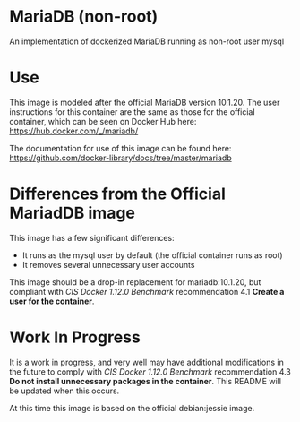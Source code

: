 # MariaDB (non-root)
An implementation of dockerized MariaDB running as non-root user mysql

# Use
This image is modeled after the official MariaDB version 10.1.20.  The user instructions for this container are the same as those for the official container, which can be seen on Docker Hub here:  https://hub.docker.com/_/mariadb/

The documentation for use of this image can be found here:  https://github.com/docker-library/docs/tree/master/mariadb

# Differences from the Official MariadDB image
This image has a few significant differences:

* It runs as the mysql user by default (the official container runs as root)
* It removes several unnecessary user accounts

This image should be a drop-in replacement for mariadb:10.1.20, but compliant with _CIS Docker 1.12.0 Benchmark_ recommendation 4.1 **Create a user for the container**.

# Work In Progress
It is a work in progress, and very well may have additional modifications in the future to comply with _CIS Docker 1.12.0 Benchmark_ recommendation 4.3 **Do not install unnecessary packages in the container**.  This README will be updated when this occurs.

At this time this image is based on the official debian:jessie image.
